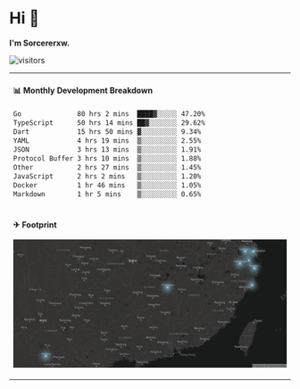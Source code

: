 # Hi 👋

**I'm Sorcererxw.**

![visitors](https://visitor-badge.glitch.me/badge?page_id=sorcererxw.sorcererx)

<table width="800px">
<tr>
<td valign="top" width="50%">

#### 📊 Monthly Development Breakdown

<!--START_SECTION:waka-->
```text
Go              80 hrs 2 mins  ████▓░░░░░ 47.20%
TypeScript      50 hrs 14 mins ██▓░░░░░░░ 29.62%
Dart            15 hrs 50 mins ▓░░░░░░░░░ 9.34%
YAML            4 hrs 19 mins  ▒░░░░░░░░░ 2.55%
JSON            3 hrs 13 mins  ▒░░░░░░░░░ 1.91%
Protocol Buffer 3 hrs 10 mins  ▒░░░░░░░░░ 1.88%
Other           2 hrs 27 mins  ▒░░░░░░░░░ 1.45%
JavaScript      2 hrs 2 mins   ▒░░░░░░░░░ 1.20%
Docker          1 hr 46 mins   ▒░░░░░░░░░ 1.05%
Markdown        1 hr 5 mins    ▒░░░░░░░░░ 0.65%
```
<!--END_SECTION:waka-->

</tr>
<tr>
<td colspan="2">

#### ✈ Footprint

![footprint](./footprint.png)

</td>
</tr>
</table>


